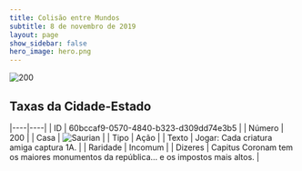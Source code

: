 ```yaml
---
title: Colisão entre Mundos
subtitle: 8 de novembro de 2019
layout: page
show_sidebar: false
hero_image: hero.png
---
```


![200](https://cdn.keyforgegame.com/media/card_front/pt/452_200_WH2W5MRQ46XW_pt.png)

## Taxas da Cidade-Estado

|----|----|
| ID | 60bccaf9-0570-4840-b323-d309dd74e3b5 |
| Número | 200 |
| Casa | ![Saurian](https://archonarcana.com/images/thumb/9/9e/Saurian_P.png/22px-Saurian_P.png "Sauro") |
| Tipo | Ação |
| Texto | Jogar: Cada criatura amiga captura 1A. |
| Raridade | Incomum |
| Dizeres | Capitus Coronam tem os maiores monumentos  da república… e os impostos mais altos. |
